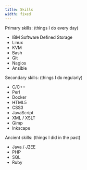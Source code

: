 ```yaml
---
title: Skills
width: fixed
---
```


Primary skills:
(things I do every day)
- IBM Software Defined Storage
- Linux
- KVM
- Bash
- Git
- Nagios
- Ansible

Secondary skills:
(things I do regularly)
- C/C++
- Perl
- Docker
- HTML5
- CSS3
- JavaScript
- XML / XSLT
- Gimp
- Inkscape

Ancient skills:
(things I did in the past)
- Java / J2EE
- PHP
- SQL
- Ruby
